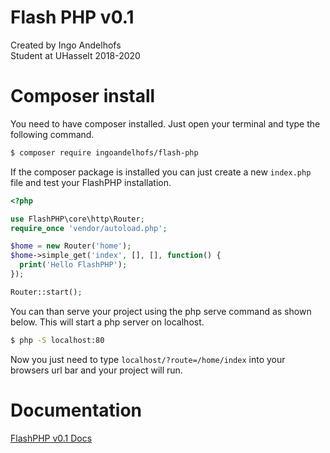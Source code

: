 # Flash PHP v0.1 
Created by Ingo Andelhofs  
Student at UHasselt 2018-2020  

# Composer install
You need to have composer installed. Just open your terminal and type the following command.
```bash
$ composer require ingoandelhofs/flash-php
```

If the composer package is installed you can just create a new `index.php` file and test your FlashPHP installation.
```php
<?php 

use FlashPHP\core\http\Router;
require_once 'vendor/autoload.php';

$home = new Router('home');
$home->simple_get('index', [], [], function() {
  print('Hello FlashPHP');
});

Router::start();
```

You can than serve your project using the php serve command as shown below. This will start a php server on localhost.
```bash
$ php -S localhost:80
```

Now you just need to type `localhost/?route=/home/index` into your browsers url bar and your project will run.




# Documentation
[FlashPHP v0.1 Docs](https://ingoandelhofs.gitbook.io/flash-php/v/v0.1/)